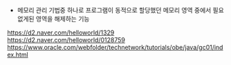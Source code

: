 - 메모리 관리 기법중 하나로 프로그램이 동적으로 할당했던 메모리 영역 중에서 필요없게된 영역을 해제하는 기능


https://d2.naver.com/helloworld/1329
https://d2.naver.com/helloworld/0128759
https://www.oracle.com/webfolder/technetwork/tutorials/obe/java/gc01/index.html